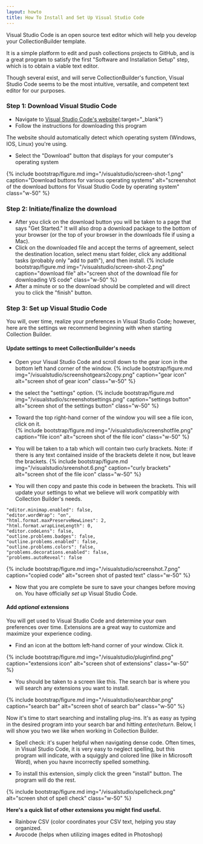```yaml
---
layout: howto
title: How To Install and Set Up Visual Studio Code
---
```

Visual Studio Code is an open source text editor which will help you develop your CollectionBuilder template. 

It is a simple platform to edit and push collections projects to GitHub, and is a great program to satisfy the first "Software and Installation Setup" step, which is to obtain a viable text editor. 

Though several exist, and will serve CollectionBuilder's function, Visual Studio Code seems to be the most intuitive, versatile, and competent text editor for our purposes. 

### Step 1: Download Visual Studio Code

- Navigate to [Visual Studio Code's website](https://code.visualstudio.com){:target="_blank"}
- Follow the instructions for downloading this program

The website should automatically detect which operating system (Windows, IOS, Linux) you're using.

- Select the "Download" button that displays for your computer's operating system 

{% include bootstrap/figure.md img="/visualstudio/screen-shot-1.png" caption="Download buttons for various operating systems" alt="screenshot of the download buttons for Visual Studio Code by operating system" class="w-50" %}

### Step 2: Initiate/finalize the download

- After you click on the download button you will be taken to a page that says "Get Started." It will also drop a download package to the bottom of your browser (or the top of your browser in the downloads file if using a Mac). 
- Click on the downloaded file and accept the terms of agreement, select the destination location, select menu start folder, click any additional tasks (probably only "add to path"), and then install. 
{% include bootstrap/figure.md img="/visualstudio/screen-shot-2.png" caption="download file" alt="screen shot of the download file for downloading VS code" class="w-50" %}
- After a minute or so the download should be completed and will direct you to click the "finish" button. 

### Step 3: Set up Visual Studio Code 

You will, over time, realize your preferences in Visual Studio Code; however, here are the settings we recommend beginning with when starting Collection Builder. 

#### Update settings to meet CollectionBuilder's needs

- Open your Visual Studio Code and scroll down to the gear icon in the bottom left hand corner of the window. 
{% include bootstrap/figure.md img="/visualstudio/screenshotgears2copy.png" caption="gear icon" alt="screen shot of gear icon" class="w-50" %}

- the select the "settings" option. 
{% include bootstrap/figure.md img="/visualstudio/screenshotsettings.png" caption="settings button" alt="screen shot of the settings button" class="w-50" %}

- Toward the top right-hand corner of the window you will see a file icon, click on it.  
{% include bootstrap/figure.md img="/visualstudio/screenshotfile.png" caption="file icon" alt="screen shot of the file icon" class="w-50" %}

- You will be taken to a tab which will contain two curly brackets. Note: if there is any text contained inside of the brackets delete it now, but leave the brackets.
{% include bootstrap/figure.md img="/visualstudio/sreenshot.6.png" caption="curly brackets" alt="screen shot of the file icon" class="w-50" %}

- You will then copy and paste this code in between the brackets. This will update your settings to what we believe will work compatibly with Collection Builder's needs. 

```
"editor.minimap.enabled": false,  
"editor.wordWrap": "on",  
"html.format.maxPreserveNewLines": 2,  
"html.format.wrapLineLength": 0,  
"editor.codeLens": false,  
"outline.problems.badges": false,  
"outline.problems.enabled": false,  
"outline.problems.colors": false,  
"problems.decorations.enabled": false,  
"problems.autoReveal": false  
```

{% include bootstrap/figure.md img="/visualstudio/screenshot.7.png" caption="copied code" alt="screen shot of pasted text" class="w-50" %}

- Now that you are complete be sure to save your changes before moving on. You have officially *set up* Visual Studio Code. 

#### Add *optional* extensions

You will get used to Visual Studio Code and determine your own preferences over time. Extensions are a great way to customize and maximize your experience coding. 

- Find an icon at the bottom left-hand corner of your window. Click it. 

{% include bootstrap/figure.md img="/visualstudio/pluginfind.png" caption="extensions icon" alt="screen shot of extensions" class="w-50" %}

- You should be taken to a screen like this. The search bar is where you will search any extensions you want to install. 

{% include bootstrap/figure.md img="/visualstudio/searchbar.png" caption="search bar" alt="screen shot of search bar" class="w-50" %}

Now it's time to start searching and installing plug-ins. It's as easy as typing in the desired program into your search bar and hitting *enter/return*. Below, I will show you two we like when working in Collection Builder. 

- Spell check: it's super helpful when navigating dense code. Often times, in Visual Studio Code, it is very easy to neglect spelling, but this program will indicate, with a squiggly and colored line (like in Microsoft Word), when you havre incorrectly spelled something. 

- To install this extension, simply click the green "install" button. The program will do the rest. 

{% include bootstrap/figure.md img="/visualstudio/spellcheck.png" alt="screen shot of spell check" class="w-50" %} 

**Here's a quick list of other extensions you might find useful.**  

- Rainbow CSV (color coordinates your CSV text, helping you stay organized.
- Avocode (helps when utilizing images edited in Photoshop) 
